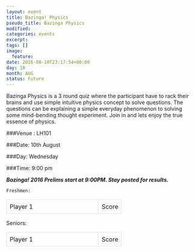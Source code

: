 ```yaml
---
layout: event
title: Bazinga! Physics 
pseudo_title: Bazinga Physics
modified:
categories: events
excerpt:
tags: []
image:
  feature:
date: 2016-08-10T23:17:54+00:00
day: 10
month: AUG
status: Future
---
```


Bazinga Physics is a 3 round quiz where the participant have to rack their brains and use simple intuitive physics concept to solve questions. The questions can be explaining a simple everyday phenomenon to solving some mind-bending thought experiment. Join in and lets enjoy the true essence of physics. 


###Venue : LH101

###Date: 10th August

###Day: Wednesday

###Time: 9:00 pm

<style>
table {
    border-collapse: collapse;
    width: 100%;
}

td, th {
    border: 1px solid #dddddd;
    text-align: left;
    padding: 8px;
}

tr:nth-child(even) {
    background-color: #dddddd;
}
</style>

***Bazinga! 2016 Prelims start at 9:00PM. Stay posted for results.***

	Freshmen:
<table>
	<tr>
		<td width="80%"> Player 1
		<td> Score 
</table>

Seniors:
<table>
	<tr>
		<td width="80%"> Player 1
		<td> Score 
</table>

